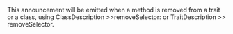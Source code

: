 This announcement will be emitted when a method is removed from a trait or a class, 
using ClassDescription >>removeSelector: or TraitDescription >> removeSelector.
